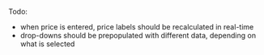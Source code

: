 Todo:
 * when price is entered, price labels should be recalculated in real-time
 * drop-downs should be prepopulated with different data, depending on what is selected
